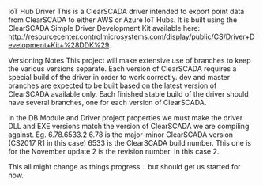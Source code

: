 IoT Hub Driver
This is a ClearSCADA driver intended to export point data from ClearSCADA to either AWS or Azure IoT Hubs. It is built using the ClearSCADA Simple Driver Development Kit available here: http://resourcecenter.controlmicrosystems.com/display/public/CS/Driver+Development+Kit+%28DDK%29.

Versioning Notes
This project will make extensive use of branches to keep the various versions separate. Each version of ClearSCADA requires a special build of the driver in order to work correctly. 
dev and master branches are expected to be built based on the latest version of ClearSCADA available only. Each finished stable build of the driver should have several branches, one for each version of ClearSCADA. 

In the DB Module and Driver project properties we must make the driver DLL and EXE versions match the version of ClearSCADA we are compiling against. 
Eg. 6.78.6533.2
6.78 is the major-minor ClearSCADA version (CS2017 R1 in this case)
6533 is the ClearSCADA build number. This one is for the November update
2 is the revision number. In this case 2. 

This all might change as things progress... but should get us started for now. 

